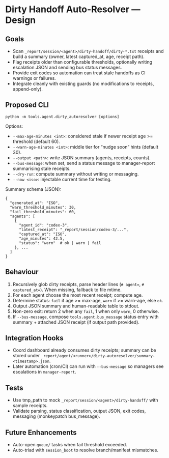 # Dirty Handoff Auto-Resolver — Design

## Goals
- Scan `_report/session/<agent>/dirty-handoff/dirty-*.txt` receipts and build a summary (owner, latest captured_at, age, receipt path).
- Flag receipts older than configurable thresholds, optionally writing escalation JSON and sending bus status messages.
- Provide exit codes so automation can treat stale handoffs as CI warnings or failures.
- Integrate cleanly with existing guards (no modifications to receipts, append-only).

## Proposed CLI
`python -m tools.agent.dirty_autoresolver [options]`

Options:
- `--max-age-minutes <int>`: considered stale if newer receipt age >= threshold (default 60).
- `--warn-age-minutes <int>`: middle tier for “nudge soon” hints (default 30).
- `--output <path>`: write JSON summary (agents, receipts, counts).
- `--bus-message`: when set, send a status message to manager-report summarising stale receipts.
- `--dry-run`: compute summary without writing or messaging.
- `--now <iso>`: injectable current time for testing.

Summary schema (JSON):
```
{
  "generated_at": "ISO",
  "warn_threshold_minutes": 30,
  "fail_threshold_minutes": 60,
  "agents": [
    {
      "agent_id": "codex-3",
      "latest_receipt": "_report/session/codex-3/...",
      "captured_at": "ISO",
      "age_minutes": 42.5,
      "status": "warn"  # ok | warn | fail
    }, ...
  ]
}
```

## Behaviour
1. Recursively glob dirty receipts, parse header lines (`# agent=`, `# captured_at=`). When missing, fallback to file mtime.
2. For each agent choose the most recent receipt; compute age.
3. Determine status: `fail` if age >= max-age, `warn` if >= warn-age, else `ok`.
4. Output JSON summary and human-readable table to stdout.
5. Non-zero exit: return 2 when any `fail`, 1 when only `warn`, 0 otherwise.
6. If `--bus-message`, compose `tools.agent.bus_message` status entry with summary + attached JSON receipt (if output path provided).

## Integration Hooks
- Coord dashboard already consumes dirty receipts; summary can be stored under `_report/agent/<runner>/dirty-autoresolver/summary-<timestamp>.json`.
- Later automation (cron/CI) can run with `--bus-message` so managers see escalations in `manager-report`.

## Tests
- Use tmp_path to mock `_report/session/<agent>/dirty-handoff/` with sample receipts.
- Validate parsing, status classification, output JSON, exit codes, messaging (monkeypatch bus_message).

## Future Enhancements
- Auto-open `queue/` tasks when fail threshold exceeded.
- Auto-triad with `session_boot` to resolve branch/manifest mismatches.
